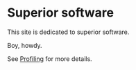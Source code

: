 # Superior software

This site is dedicated to superior software.

Boy, howdy.

See [Profiling](profiling) for more details.
